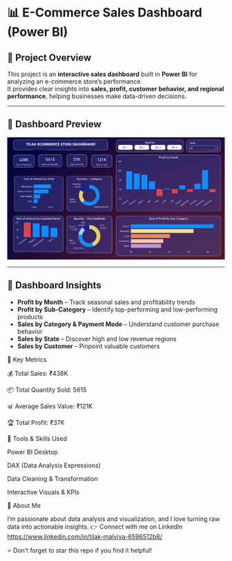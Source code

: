 # 📊 E-Commerce Sales Dashboard (Power BI)

## 🔹 Project Overview  
This project is an **interactive sales dashboard** built in **Power BI** for analyzing an e-commerce store’s performance.  
It provides clear insights into **sales, profit, customer behavior, and regional performance**, helping businesses make data-driven decisions.  

---

## 🔹 Dashboard Preview  

![E-Commerce Sales Dashboard](sales_dashboard.png)

---

## 🔹 Dashboard Insights  
- **Profit by Month** – Track seasonal sales and profitability trends  
- **Profit by Sub-Category** – Identify top-performing and low-performing products  
- **Sales by Category & Payment Mode** – Understand customer purchase behavior  
- **Sales by State** – Discover high and low revenue regions  
- **Sales by Customer** – Pinpoint valuable customers  

🔹 Key Metrics

💰 Total Sales: ₹438K

📦 Total Quantity Sold: 5615

📊 Average Sales Value: ₹121K

🏆 Total Profit: ₹37K

🔹 Tools & Skills Used

Power BI Desktop

DAX (Data Analysis Expressions)

Data Cleaning & Transformation

Interactive Visuals & KPIs

🔹 About Me

I’m passionate about data analysis and visualization, and I love turning raw data into actionable insights.
👉 Connect with me on LinkedIn
https://www.linkedin.com/in/tilak-malviya-6596512b8/

⭐ Don’t forget to star this repo if you find it helpful!
